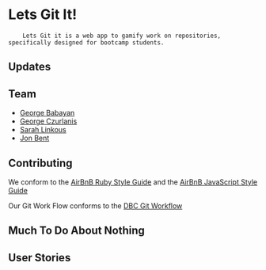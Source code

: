 # Lets Git It!

		Lets Git it is a web app to gamify work on repositories, specifically designed for bootcamp students.

## Updates

## Team

- [George Babayan](https://github.com/georgebabayan)
- [George Czurlanis](https://github.com/georgecode)
- [Sarah Linkous](https://github.com/slinkous)
- [Jon Bent](https://github.com/jonbent)

## Contributing

We conform to the [AirBnB Ruby Style Guide](http://airbnb.io/projects/ruby) and the [AirBnB JavaScript Style Guide](http://airbnb.io/projects/javascript)

Our Git Work Flow conforms to the [DBC Git Workflow](https://github.com/sf-squirrels-2017/phase-3-guide/blob/sf-chi/resources/git-workflow.md)

## Much To Do About Nothing

## User Stories